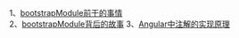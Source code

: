 1、[bootstrapModule前干的事情](./bootstrapModule前干的事情.md)  
2、[bootstrapModule背后的故事](./bootstrapModule背后的故事.md)
3、[Angular中注解的实现原理](./Angular中注解的实现原理.md)
